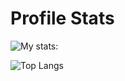 # Profile Stats

![My stats:](https://github-readme-stats.vercel.app/api?username=franciscofpereira&show_icons=true&theme=great-gatsby)

![Top Langs](https://github-readme-stats.vercel.app/api/top-langs/?username=franciscofpereira&layout=compact)
